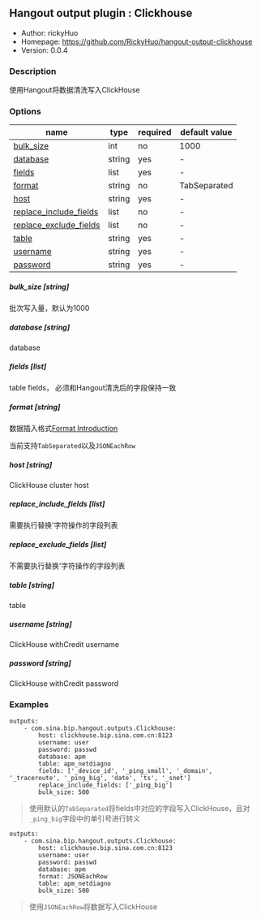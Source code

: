 ## Hangout output plugin : Clickhouse

* Author: rickyHuo
* Homepage: https://github.com/RickyHuo/hangout-output-clickhouse
* Version: 0.0.4

### Description

使用Hangout将数据清洗写入ClickHouse

### Options

| name | type | required | default value |
| --- | --- | --- | --- |
| [bulk_size](#bulk_size-list) | int | no | 1000 |
| [database](#database-string) | string | yes | - |
| [fields](#fields-list) | list | yes | - |
| [format](#format-string) | string | no | TabSeparated |
| [host](#host-string) | string | yes | - |
| [replace_include_fields](#replace_include_fields-list) | list | no | - |
| [replace_exclude_fields](#replace_exclude_fields-list) | list | no | - |
| [table](#table-string) | string | yes | - |
| [username](#username-string) | string | yes | - |
| [password](#password-string) | string | yes | - |

##### bulk_size [string]

批次写入量，默认为1000

##### database [string]

database

##### fields [list]

table fields， 必须和Hangout清洗后的字段保持一致

##### format [string]

数据插入格式[Format Introduction](https://clickhouse.yandex/docs/en/formats/)

当前支持`TabSeparated`以及`JSONEachRow`

##### host [string]

ClickHouse cluster host

##### replace_include_fields [list]

需要执行替换'字符操作的字段列表

##### replace_exclude_fields [list]

不需要执行替换'字符操作的字段列表

##### table [string]

table

##### username [string]

ClickHouse withCredit username

##### password [string]

ClickHouse withCredit password

### Examples

```
outputs:
    - com.sina.bip.hangout.outputs.Clickhouse:
        host: clickhouse.bip.sina.com.cn:8123
        username: user
        password: passwd
        database: apm
        table: apm_netdiagno
        fields: ['_device_id', '_ping_small', '_domain', '_traceroute', '_ping_big', 'date', 'ts', '_snet']
        replace_include_fields: ['_ping_big']
        bulk_size: 500
```

> 使用默认的`TabSeparated`将fields中对应的字段写入ClickHouse，且对`_ping_big`字段中的单引号进行转义

```
outputs:
    - com.sina.bip.hangout.outputs.Clickhouse:
        host: clickhouse.bip.sina.com.cn:8123
        username: user
        password: passwd
        database: apm
        format: JSONEachRow
        table: apm_netdiagno
        bulk_size: 500
```
> 使用`JSONEachRow`将数据写入ClickHouse
